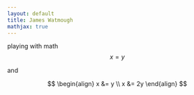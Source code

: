 ```yaml
---
layout: default
title: James Watmough
mathjax: true
---
```



playing with math $$x = y$$

and 

$$
\begin{align}
x &= y \\
x &= 2y
\end{align}
$$
